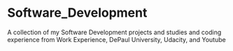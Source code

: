 # Software_Development
A collection of my Software Development projects and studies and coding experience from Work Experience, DePaul University, Udacity, and Youtube
